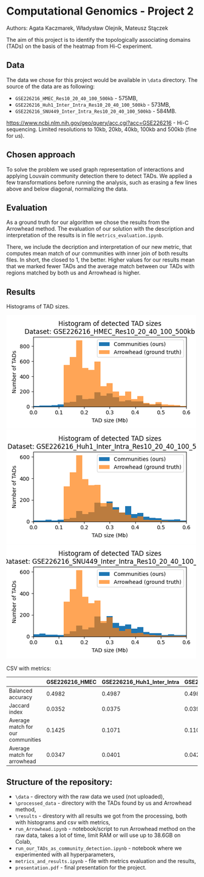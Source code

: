 # Computational Genomics - Project 2
Authors: Agata Kaczmarek, Władysław Olejnik, Mateusz Stączek

The aim of this project is to identify the topologically associating domains (TADs) on the basis of the heatmap from Hi-C experiment.

## Data
The data we chose for this project would be available in `\data` directory. The source of the data are as following: 
 - `GSE226216_HMEC_Res10_20_40_100_500kb` - 575MB,
 - `GSE226216_Huh1_Inter_Intra_Res10_20_40_100_500kb` - 573MB,
 - `GSE226216_SNU449_Inter_Intra_Res10_20_40_100_500kb` - 584MB.
 
https://www.ncbi.nlm.nih.gov/geo/query/acc.cgi?acc=GSE226216 - Hi-C sequencing. Limited resolutions to 10kb, 20kb, 40kb, 100kb and 500kb (fine for us). 

## Chosen approach
To solve the problem we used graph representation of interactions and applying Louvain community detection there to detect TADs. We applied a few transformations before running the analysis, such as erasing a few lines above and below diagonal, normalizing the data. 

## Evaluation
As a ground truth for our algorithm we chose the results from the Arrowhead method. The evaluation of our solution with the description and interpretation of the results is in file `metrics_evaluation.ipynb`.

There, we include the decription and interpretation of our new metric, that computes mean match of our communities with inner join of both results files. In short, the closed to 1, the better. Higher values for our results mean that we marked fewer TADs and the average match between our TADs with regions matched by both us and Arrowhead is higher.

## Results

Histograms of TAD sizes.

![](results/histogram_GSE226216_HMEC_Res10_20_40_100_500kb.png)
![](results/histogram_GSE226216_Huh1_Inter_Intra_Res10_20_40_100_500kb.png)
![](results/histogram_GSE226216_SNU449_Inter_Intra_Res10_20_40_100_500kb.png)

CSV with metrics:

|                                      | GSE226216_HMEC | GSE226216_Huh1_Inter_Intra | GSE226216_SNU449_Inter_Intra |
|--------------------------------------|----------------|----------------------------|------------------------------|
| Balanced accuracy                    | 0.4982         | 0.4987                     | 0.4988                       |
| Jaccard index                        | 0.0352         | 0.0375                     | 0.0391                       |
| Average match for our communities    | 0.1425         | 0.1071                     | 0.1106                       |
| Average match for arrowhead          | 0.0347         | 0.0401                     | 0.0425                       |


## Structure of the repository:
- `\data` - directory with the raw data we used (not uploaded),
- `\processed_data` - directory with the TADs found by us and Arrowhead method,
- `\results` - direstory with all results we got from the processing, both with histograms and csv with metrics,
- `run_Arrowhead.ipynb` - notebook/script to run Arrowhead method on the raw data, takes a lot of time, limit RAM or will use up to 38.6GB on Colab,
- `run_our_TADs_as_community_detection.ipynb` - notebook where we experimented with all hyperparameters,
- `metrics_and_results.ipynb` - file with metrics evaluation and the results,
- `presentation.pdf` - final presentation for the project.